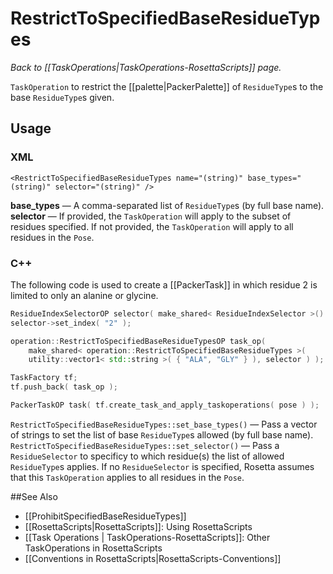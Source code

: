 # RestrictToSpecifiedBaseResidueTypes
*Back to [[TaskOperations|TaskOperations-RosettaScripts]] page.*

 `TaskOperation` to restrict the [[palette|PackerPalette]] of `ResidueType`s to the base `ResidueType`s given.
 
 ## Usage
 ### XML
 ```
<RestrictToSpecifiedBaseResidueTypes name="(string)" base_types="(string)" selector="(string)" />
```

**base_types** &mdash; A comma-separated list of `ResidueType`s (by full base name).
**selector** &mdash; If provided, the `TaskOperation` will apply to the subset of residues specified. If not provided, the `TaskOperation` will apply to all residues in the `Pose`.

### C++
The following code is used to create a [[PackerTask]] in which residue 2 is limited to only an alanine or glycine.
```C++
ResidueIndexSelectorOP selector( make_shared< ResidueIndexSelector >() );
selector->set_index( "2" );

operation::RestrictToSpecifiedBaseResidueTypesOP task_op(
    make_shared< operation::RestrictToSpecifiedBaseResidueTypes >(
    utility::vector1< std::string >( { "ALA", "GLY" } ), selector ) );

TaskFactory tf;
tf.push_back( task_op );

PackerTaskOP task( tf.create_task_and_apply_taskoperations( pose ) );
```

`RestrictToSpecifiedBaseResidueTypes::set_base_types()` &mdash; Pass a vector of strings to set the list of base `ResidueType`s allowed (by full base name).
`RestrictToSpecifiedBaseResidueTypes::set_selector()` &mdash; Pass a `ResidueSelector` to specificy to which residue(s) the list of allowed `ResidueType`s applies. If no `ResidueSelector` is specified, Rosetta assumes that this `TaskOperation` applies to all residues in the `Pose`.

##See Also
* [[ProhibitSpecifiedBaseResidueTypes]]
* [[RosettaScripts|RosettaScripts]]: Using RosettaScripts
* [[Task Operations | TaskOperations-RosettaScripts]]: Other TaskOperations in RosettaScripts
* [[Conventions in RosettaScripts|RosettaScripts-Conventions]]
